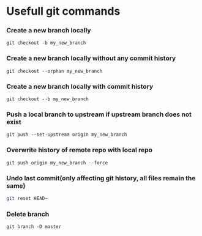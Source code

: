 # Usefull git commands

### Create a new branch locally

```
git checkout -b my_new_branch
```

### Create a new branch locally without any commit history

```
git checkout --orphan my_new_branch
```

### Create a new branch locally with commit history

`git checkout --b my_new_branch`

### Push a local branch to upstream if upstream branch does not exist

```
git push --set-upstream origin my_new_branch
```

### Overwrite history of remote repo with local repo

```
git push origin my_new_branch --force
```

### Undo last commit(only affecting git history, all files remain the same)

```bash
git reset HEAD~
```

### Delete branch

```
git branch -D master
```